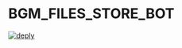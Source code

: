 # BGM_FILES_STORE_BOT

[![deply](https://www.herokucdn.com/deploy/button.svg)](https://heroku.com/deploy?template=https://github.com/HappyKidBGMZ/BGM_FILES_STORE_BOT) 
